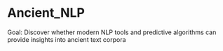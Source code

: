# Ancient_NLP
Goal: Discover whether modern NLP tools and predictive algorithms can provide insights into ancient text corpora
